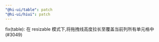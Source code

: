 ```yaml
---
"@hi-ui/table": patch
"@hi-ui/hiui": patch
---
```


fix(table): 在 resizable 模式下,将拖拽线高度拉长至覆盖当前列所有单元格中 (#3049)
